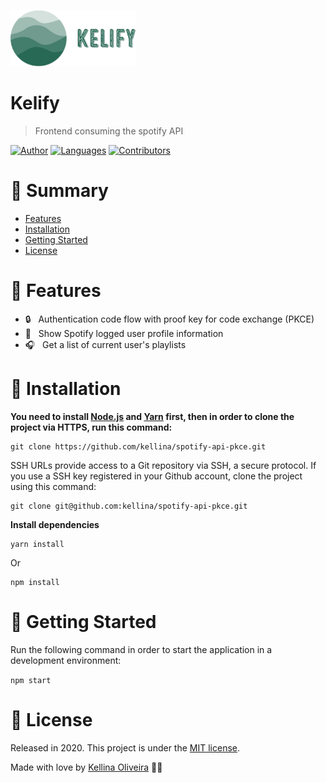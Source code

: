 <p align="left">
    <img src="./public/logo.png" width="200" />
</p>

# Kelify

> Frontend consuming the spotify API


[![Author](https://img.shields.io/badge/author-kellina-green?style=flat-square)](https://github.com/kellina)
[![Languages](https://img.shields.io/github/languages/count/kellina/spotify-api-pkce?color=green&style=flat-square)](#)
[![Contributors](https://img.shields.io/github/contributors/kellina/spotify-api-pkce?color=green&style=flat-square)](https://github.com/kellina/spotify-api-pkce/graphs/contributors)

# :pushpin: Summary

* [Features](#rocket-features)
* [Installation](#construction_worker-installation)
* [Getting Started](#runner-getting-started)
* [License](#closed_book-license)

# :rocket: Features

* :lock: &nbsp; Authentication code flow with proof key for code exchange (PKCE)
* :bust_in_silhouette: &nbsp; Show Spotify logged user profile information
* :headphones: &nbsp; 	Get a list of current user's playlists


# :construction_worker: Installation

**You need to install [Node.js](https://nodejs.org/en/download/) and [Yarn](https://yarnpkg.com/) first, then in order to clone the project via HTTPS, run this command:**

```
git clone https://github.com/kellina/spotify-api-pkce.git
```

SSH URLs provide access to a Git repository via SSH, a secure protocol. If you use a SSH key registered in your Github account, clone the project using this command:

```
git clone git@github.com:kellina/spotify-api-pkce.git
```

**Install dependencies**

```
yarn install
```

Or

```
npm install
```


# :runner: Getting Started

Run the following command in order to start the application in a development environment:

```npm start```


# :closed_book: License

Released in 2020.
This project is under the [MIT license](https://https://github.com/kellina/spotify-api-pkce/blob/master/LICENSE).

Made with love by [Kellina Oliveira](https://github.com/kellina) 💜🚀

